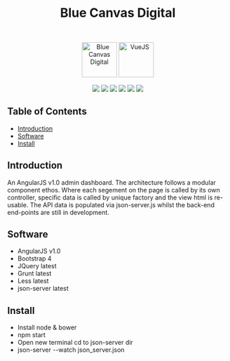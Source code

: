 <h1 align="center"> Blue Canvas Digital </h1> <br>
<p align="center">
    <img alt="Blue Canvas Digital" title="Blue Canvas Digital" src="https://image.ibb.co/nGBG6S/bcd.jpg" width="80">
    <img alt="VueJS" title="VueJS" src="https://vuejs.org/images/logo.png" width="80">
</p>
<p align="center">
    <img src="https://img.shields.io/badge/bcd-v1.0-blue.svg" />
    <img src="https://img.shields.io/badge/vueJS-v2.5-green.svg" />
    <img src="https://img.shields.io/badge/npm-latest-blue.svg" />
    <img src="https://img.shields.io/badge/less-latest-green.svg" />
    <img src="https://img.shields.io/badge/grunt-latest-orange.svg" />
    <img src="https://img.shields.io/github/forks/maxsilvauk/angularjs-dashboard.svg?style=social&label=Fork" />
</p>

## Table of Contents

- [Introduction](#introduction)
- [Software](#software)
- [Install](#install)

## Introduction

An AngularJS v1.0 admin dashboard. The architecture follows a modular component ethos. Where each segement on the page is called by its own controller, specific data is called by unique factory and the view html is re-usable. The API data is populated via json-server.js whilst the back-end end-points are still in development.

## Software

* AngularJS v1.0
* Bootstrap 4
* JQuery latest
* Grunt latest
* Less latest
* json-server latest

## Install

* Install node & bower
* npm start
* Open new terminal cd to json-server dir
* json-server --watch json_server.json
